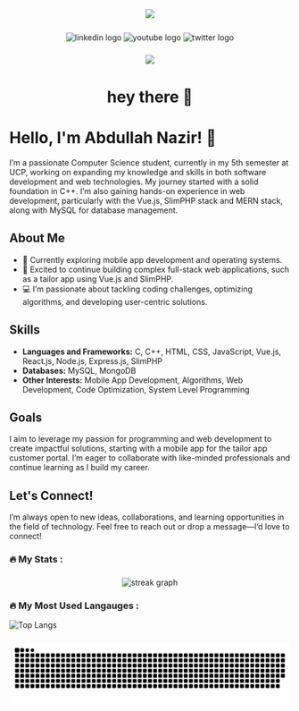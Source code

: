 <div align="center">
  <img height="150" src="[https://[camo.githubusercontent.com/62da68eb62b1e5f175f7d1f0191dd89a653d7908feb22d37d4a0ab07365d6791/68747470733a2f2f6d656469612e67697068792e636f6d2f6d656469612f4d3967624264396e6244724f5475314d71782f67697068792e676966](https://avatars.githubusercontent.com/u/124812955?v=4)](https://github.com/account)"  />
</div>

###

<div align="center">
  <img src="https://img.shields.io/static/v1?message=LinkedIn&logo=linkedin&label=&color=0077B5&logoColor=white&labelColor=&style=for-the-badge" height="25" alt="linkedin logo"  />
  <img src="https://img.shields.io/static/v1?message=Youtube&logo=youtube&label=&color=FF0000&logoColor=white&labelColor=&style=for-the-badge" height="25" alt="youtube logo"  />
  <img src="https://img.shields.io/static/v1?message=Twitter&logo=twitter&label=&color=1DA1F2&logoColor=white&labelColor=&style=for-the-badge" height="25" alt="twitter logo"  />
</div>

###

<div align="center">
  <img src="https://visitor-badge.laobi.icu/badge?page_id=maurodesouza.maurodesouza&"  />
</div>

###

<h1 align="center">hey there 👋</h1>

# Hello, I'm Abdullah Nazir! 👋

I’m a passionate Computer Science student, currently in my 5th semester at UCP, working on expanding my knowledge and skills in both software development and web technologies. My journey started with a solid foundation in C++. I’m also gaining hands-on experience in web development, particularly with the Vue.js, SlimPHP stack and MERN stack, along with MySQL for database management.

## About Me

- 🔭 Currently exploring mobile app development and operating systems.
- 🌱 Excited to continue building complex full-stack web applications, such as a tailor app using Vue.js and SlimPHP.
- 💻 I’m passionate about tackling coding challenges, optimizing algorithms, and developing user-centric solutions.

## Skills

- **Languages and Frameworks:** C, C++, HTML, CSS, JavaScript, Vue.js, React.js, Node.js, Express.js, SlimPHP
- **Databases:** MySQL, MongoDB
- **Other Interests:** Mobile App Development, Algorithms, Web Development, Code Optimization, System Level Programming

## Goals

I aim to leverage my passion for programming and web development to create impactful solutions, starting with a mobile app for the tailor app customer portal. I’m eager to collaborate with like-minded professionals and continue learning as I build my career.

## Let's Connect!

I’m always open to new ideas, collaborations, and learning opportunities in the field of technology. Feel free to reach out or drop a message—I’d love to connect!

###

<h3 align="left">🔥   My Stats :</h3>

###

<div align="center">
  <img src="https://streak-stats.demolab.com?user=AbdullahNazir0&locale=en&mode=daily&theme=dark&hide_border=false&border_radius=5&order=3" height="220" alt="streak graph"  />
</div>

###

<h3 align="left">🔥   My Most Used Langauges :</h3>

![Top Langs](https://github-readme-stats.vercel.app/api/top-langs/?username=AbdullahNazir0&hide_progress=false)

###

<img src="https://raw.githubusercontent.com/AbdullahNazir0/AbdullahNazir0/output/snake.svg" alt="Snake animation" />

###
